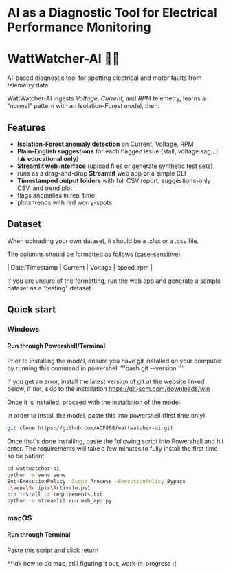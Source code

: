 # AI as a Diagnostic Tool for Electrical Performance Monitoring

# WattWatcher-AI 🔌🤖

AI-based diagnostic tool for spotting electrical and motor faults from telemetry data.

WattWatcher-AI ingests *Voltage, Current,* and *RPM* telemetry, learns a “normal” pattern with an Isolation-Forest model, then:

## Features
- **Isolation-Forest anomaly detection** on Current, Voltage, RPM  
- **Plain-English suggestions** for each flagged issue (stall, voltage sag…)  (⚠️ **educational only**) 
- **Streamlit web interface** (upload files or generate synthetic test sets)  
- runs as a drag-and-drop **Streamlit** web app **or** a simple CLI
- **Timestamped output folders** with full CSV report, suggestions-only CSV, and trend plot  
- flags anomalies in real time  
- plots trends with red worry-spots  

## Dataset

When uploading your own dataset, it should be a .xlsx or a .csv file. 

The columns should be formatted as follows (case-sensitive):

| Date/Timestamp | Current | Voltage | speed_rpm |

If you are unsure of the formatting, run the web app and generate a sample dataset as a "testing" dataset

## Quick start

### Windows
#### Run through Powershell/Terminal

Prior to installing the model, ensure you have git installed on your computer by running this command in powershell
'''bash
git --version
'''

If you get an error, install the latest version of git at the website linked below, if not, skip to the installation
https://git-scm.com/downloads/win

Once it is installed, proceed with the installation of the model.

In order to install the model, paste this into powershell (first time only)
```bash
git clone https://github.com/ACF808/wattwatcher-ai.git
```

Once that's done installing, paste the following script into Powershell and hit enter. The requirements will take a few minutes to fully install the first time so be patient.
```bash
cd wattwatcher-ai
python -m venv venv
Set-ExecutionPolicy -Scope Process -ExecutionPolicy Bypass
.\venv\Scripts\Activate.ps1
pip install -r requirements.txt
python -m streamlit run web_app.py
```

### macOS
#### Run through Terminal

Paste this script and click return

**idk how to do mac, still figuring it out, work-in-progress :(

